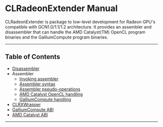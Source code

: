 # CLRadeonExtender Manual

CLRadeonExtender is package to low-level development for Radeon GPU's compatible
with GCN1.0/1.1/1.2 architecture. It provides an assembler and disassembler that
can handle the AMD Catalyst(TM) OpenCL program binaries and
the GalliumCompute program binaries.

---

## Table of Contents

* [Disassembler](ClrxDisasm)
* Assembler
    * [Invoking assembler](ClrxAsmInvoke)
    * [Assembler syntax](ClrxAsmSyntax)
    * [Assembler pseudo-operations](ClrxAsmPseudoOps)
    * [AMD Catalyst OpenCL handling](ClrxAsmAmd)
    * [GalliumCompute handling](ClrxAsmGallium)
* [CLRXWrapper](ClrxWrapper)
* [GalliumCompute ABI](GalliumAbi)
* [AMD Catalyst ABI](AmdAbi)

---
